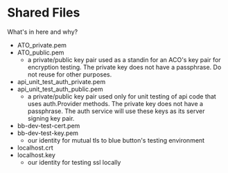 # Shared Files

What's in here and why?

* ATO_private.pem
* ATO_public.pem
  * a private/public key pair used as a standin for an ACO's key pair for encryption testing. The private key does not have a passphrase. Do not reuse for other purposes.
* api_unit_test_auth_private.pem
* api_unit_test_auth_public.pem
  * a private/public key pair used only for unit testing of api code that uses auth.Provider methods. The private key does not have a passphrase. The auth service will use these keys as its server signing key pair.
* bb-dev-test-cert.pem
* bb-dev-test-key.pem
  * our identity for mutual tls to blue button's testing environment
* localhost.crt
* localhost.key
  * our identity for testing ssl locally

